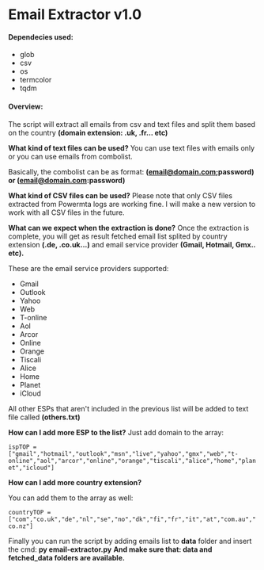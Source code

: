 # Email Extractor v1.0

#### Dependecies used:
- glob
- csv
- os
- termcolor
- tqdm

#### Overview:
The script will extract all emails from csv and text files and split them based on the country **(domain extension: .uk, .fr... etc)**

**What kind of text files can be used?**
You can use text files with emails only or you can use emails from combolist.

Basically, the combolist can be as format:
**(email@domain.com;password) or (email@domain.com:password)**

**What kind of CSV files can be used?**
Please note that only CSV files extracted from Powermta logs are working fine.
I will make a new version to work with all CSV files in the future.

**What can we expect when the extraction is done?**
Once the extraction is complete, you will get as result fetched email list splited by country extension **(.de, .co.uk...)** and email service provider **(Gmail, Hotmail, Gmx.. etc).**

These are the email service providers supported:
- Gmail
- Outlook
- Yahoo
- Web
- T-online
- Aol
- Arcor
- Online
- Orange
- Tiscali
- Alice
- Home
- Planet
- iCloud

All other ESPs that aren't included in the previous list will be added to text file called **(others.txt)**

**How can I add more ESP to the list?**
Just add domain to the array:

`ispTOP = ["gmail","hotmail","outlook","msn","live","yahoo","gmx","web","t-online","aol","arcor","online","orange","tiscali","alice","home","planet","icloud"]
`

**How can I add more country extension?**

You can add them to the array as well:

`countryTOP = ["com","co.uk","de","nl","se","no","dk","fi","fr","it","at","com.au","co.nz"]`

Finally you can run the script by adding emails list to **data** folder and insert the cmd: **py email-extractor.py**
**And make sure that: data and fetched_data folders are available.**